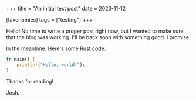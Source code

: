+++
title = "An initial test post"
date = 2023-11-12

[taxonomies]
tags = ["testing"]
+++

Hello! No time to write a proper post right now, but I wanted to make sure that the blog was working. I'll be back soon with something good. I promise.

In the meantime. Here's some [Rust](https://www.rust-lang.org) code:

```rust
fn main() {
    println!("Hello, world!");
}
```

Thanks for reading!

Josh.
